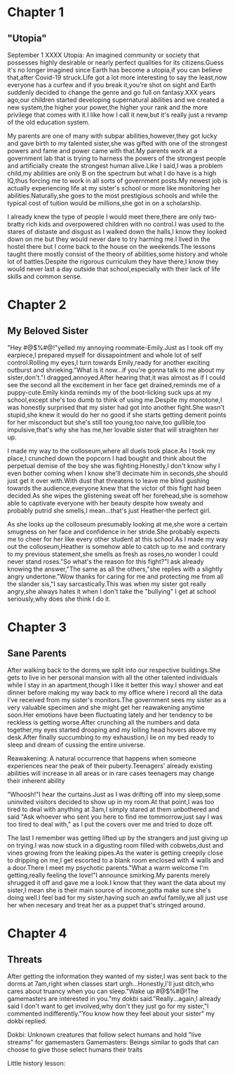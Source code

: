# Chapter 1
## "Utopia"
September 1 XXXX
Utopia: An imagined community or society that possesses highly desirable or nearly perfect qualities for its citizens.Guess it's no longer imagined since Earth has become a utopia,if you can believe that,after Covid-19 struck.Life got a lot more interesting to say the least,now everyone has a curfew and if you break it,you're shot on sight and Earth suddenly decided to change the genre and go full on fantasy.XXX years ago,our children started developing supernatural abilities and we created a new system,the higher your power,the higher your rank and the more privilege that comes with it.I like how I call it new,but it's really just a revamp of the old education system.

My parents are one of many with subpar abilities,however,they got lucky and gave birth to my talented sister,she was gifted with one of the strongest powers and fame and power came with that.My parents work at a government lab that is trying to harness the powers of the strongest people and artificially create the strongest human alive.Like I said,I was a problem child,my abilities are only B on the spectrum but what I do have is a high IQ,thus forcing me to work in all sorts of government posts.My newest job is actually experiencing life at my sister's school or more like monitoring her abilities.Naturally,she goes to the most prestigious schools and while the typical cost of tuition would be millions,she got in on a scholarship.

I already knew the type of people I would meet there,there are only two-bratty rich kids and overpowered children with no control.I was used to the stares of distaste and disgust as I walked down the halls,I know they looked down on me but they would never dare to try harming me.I lived in the hostel there but I come back to the house on the weekends.The lessons taught there mostly consist of the theory of abilities,some history and whole lot of battles.Despite the rigorous curriculum they have there,I know they would never last a day outside that school,especially with their lack of life skills and common sense.

# Chapter 2
## My Beloved Sister
"Hey #@$%#@!"yelled my annoying roommate-Emily.Just as I took off my earpiece,I prepared myself for dissapointment and whole lot of self control.Rolling my eyes,I turn towards Emily,ready for another exciting outburst and shrieking."What is it now...if you're gonna talk to me about my sister,don't."I dragged,annoyed.After hearing that,it was almost as if I could see the second all the excitement in her face get drained,reminds me of a puppy-cute.Emily kinda reminds my of the boot-licking suck ups at my school,except she's too dumb to think of using me.Despite my monotone,I was honestly surprised that my sister had got into another fight.She wasn't stupid,she knew it would do her no good if she starts getting demerit points for her misconduct but she's still too young,too naive,too gullible,too impulsive,that's why she has me,her lovable sister that will straighten her up.

I made my way to the colloseum,where all duels took place.As I took my place,I crunched down the popcorn I had bought and think about the perpetual demise of the boy she was fighting.Honestly,I don't know why I even bother coming when I know she'll decimate him in seconds,she should just get it over with.With dust that threatens to leave me blind gushing towards the audience,everyone knew that the victor of this fight had been decided.As she wipes the glistening sweat off her forehead,she is somehow able to captivate everyone with her beauty despite how sweaty and probably putrid she smells,I mean...that's just Heather-the perfect girl.

As she looks up the colloseum presumably looking at me,she wore a certain smugness on her face and confidence in her stride.She probably expects me to cheer for her like every other student at this school.As I made my way out the colloseum,Heather is somehow able to catch up to me and contrary to my previous statement,she smells as fresh as roses,no wonder I could never stand roses."So what's the reason for this fight?"I ask already knowing the answer,"The same as all the others,"she replies with a slightly angry undertone."Wow thanks for caring for me and protecting me from all the slander sis,"I say sarcastically.This was when my sister got really angry,she always hates it when I don't take the "bullying" I get at school seriously,why does she think I do it.

# Chapter 3
## Sane Parents
After walking back to the dorms,we split into our respective buildings.She gets to live in her personal mansion with all the other talented individuals while I stay in an apartment,though I like it better this way.I shower and eat dinner before making my way back to my office where I record all the data I've received from my sister's monitors.The government sees my sister as a very valuable specimen and she might get her reawakening anytime soon.Her emotions have been fluctuating lately and her tendency to be reckless is getting worse.After crunching all the numbers and data together,my eyes started drooping and my lolling head hovers above my desk.After finally succumbing to my exhaustion,I lie on my bed ready to sleep and dream of cussing the entire universe.

Reawakening: A natural occurrence that happens when someone experiences near the peak of their puberty.Teenagers' already existing abilities will increase in all areas or in rare cases teenagers may change their inherent ability

"Whoosh!"I hear the curtains.Just as I was drifting off into my sleep,some uninvited visitors decided to show up in my room.At that point,I was too tired to deal with anything at 3am,I simply stared at them unbothered and said "Ask whoever who sent you here to find me tommorrow,just say I was too tired to deal with," as I put the covers over me and tried to doze off.

The last I remember was getting lifted up by the strangers and just giving up on trying.I was now stuck in a digusting room filled with cobwebs,dust and vines growing from the leaking pipes.As the water is getting creepily close to dripping on me,I get escorted to a blank room enclosed with 4 walls and a door.There I meet my psychotic parents."What a warm welcome I'm getting,really feeling the love!"I announce smirking.My parents merely shrugged it off and gave me a look.I know that they want the data about my sister,I mean she is their main source of income,gotta make sure she's doing well.I feel bad for my sister,having such an awful family,we all just use her when necesary and treat her as a puppet that's stringed around.

# Chapter 4
## Threats
After getting the information they wanted of my sister,I was sent back to the dorms at 7am,right when classes start urgh...Honestly,I'll just ditch,who cares about truancy when you can sleep."Wake up #@$%#@!The gamemasters are interested in you."my dokbi said."Really...again,I already said I don't want to get involved,why don't they just go for my sister,"I commented indifferently."You know how they feel about your sister" my dokbi replied.

Dokbi: Unknown creatures that follow select humans and hold "live streams" for gamemasters
Gamemasters: Beings similar to gods that can choose to give those select humans their traits

Little history lesson:
